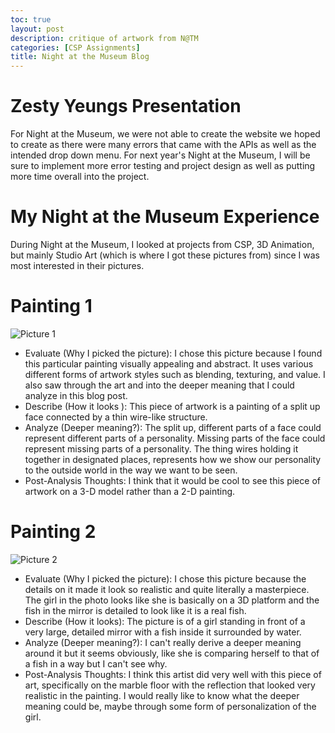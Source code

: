 ```yaml
---
toc: true
layout: post
description: critique of artwork from N@TM
categories: [CSP Assignments]
title: Night at the Museum Blog
---
```

# Zesty Yeungs Presentation
For Night at the Museum, we were not able to create the website we hoped to create as there were many errors that came with the APIs as well as the intended drop down menu. For next year's Night at the Museum, I will be sure to implement more error testing and project design as well as putting more time overall into the project. 
# My Night at the Museum Experience
During Night at the Museum, I looked at projects from CSP, 3D Animation, but mainly Studio Art (which is where I got these pictures from) since I was most interested in their pictures.
# Painting 1
![]({{site.baseurl}}/images/natm1.png "Picture 1")
- Evaluate (Why I picked the picture): I chose this picture because I found this particular painting visually appealing and abstract. It uses various different forms of artwork styles such as blending, texturing, and value. I also saw through the art and into the deeper meaning that I could analyze in this blog post. 
- Describe (How it looks ): This piece of artwork is a painting of a split up face connected by a thin wire-like structure. 
- Analyze (Deeper meaning?): The split up, different parts of a face could represent different parts of a personality. Missing parts of the face could represent missing parts of a personality. The thing wires holding it together in designated places, represents how we show our personality to the outside world in the way we want to be seen.
- Post-Analysis Thoughts: I think that it would be cool to see this piece of artwork on a 3-D model rather than a 2-D painting.
# Painting 2
![]({{site.baseurl}}/images/natm2.png "Picture 2")
- Evaluate (Why I picked the picture): I chose this picture because the details on it made it look so realistic and quite literally a masterpiece. The girl in the photo looks like she is basically on a 3D platform and the fish in the mirror is detailed to look like it is a real fish.
- Describe (How it looks): The picture is of a girl standing in front of a very large, detailed mirror with a fish inside it surrounded by water.
- Analyze (Deeper meaning?): I can't really derive a deeper meaning around it but it seems obviously, like she is comparing herself to that of a fish in a way but I can't see why.
- Post-Analysis Thoughts: I think this artist did very well with this piece of art, specifically on the marble floor with the reflection that looked very realistic in the painting. I would really like to know what the deeper meaning could be, maybe through some form of personalization of the girl.
